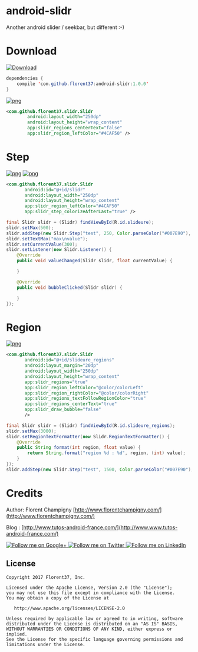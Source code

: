 # android-slidr

Another android slider / seekbar, but different :-) 

# Download

[ ![Download](https://api.bintray.com/packages/florent37/maven/android-slidr/images/download.svg) ](https://bintray.com/florent37/maven/android-slidr/_latestVersion)
```java
dependencies {
    compile 'com.github.florent37:android-slidr:1.0.0'
}
```

[![png](https://raw.githubusercontent.com/florent37/android-slidr/master/medias/slidr1.png)](https://github.com/florent37/android-slidr)

```xml
<com.github.florent37.slidr.Slidr
        android:layout_width="250dp"
        android:layout_height="wrap_content"
        app:slidr_regions_centerText="false"
        app:slidr_region_leftColor="#4CAF50" />
```

# Step

[![png](https://raw.githubusercontent.com/florent37/android-slidr/master/medias/slidr2.png)](https://github.com/florent37/android-slidr)
[![png](https://raw.githubusercontent.com/florent37/android-slidr/master/medias/slidr2_2.png)](https://github.com/florent37/android-slidr)

```xml
<com.github.florent37.slidr.Slidr
       android:id="@+id/slidr"
       android:layout_width="250dp"
       android:layout_height="wrap_content"
       app:slidr_region_leftColor="#4CAF50"
       app:slidr_step_colorizeAfterLast="true" />
```

```java
final Slidr slidr = (Slidr) findViewById(R.id.slideure);
slidr.setMax(500);
slidr.addStep(new Slidr.Step("test", 250, Color.parseColor("#007E90"), Color.RED));
slidr.setTextMax("max\nvalue");
slidr.setCurrentValue(300);
slidr.setListener(new Slidr.Listener() {
    @Override
    public void valueChanged(Slidr slidr, float currentValue) {

    }

    @Override
    public void bubbleClicked(Slidr slidr) {

    }
});
```

# Region

[![png](https://raw.githubusercontent.com/florent37/android-slidr/master/medias/slidr_region.png)](https://github.com/florent37/android-slidr)

```xml
<com.github.florent37.slidr.Slidr
       android:id="@+id/slideure_regions"
       android:layout_margin="20dp"
       android:layout_width="250dp"
       android:layout_height="wrap_content"
       app:slidr_regions="true"
       app:slidr_region_leftColor="@color/colorLeft"
       app:slidr_region_rightColor="@color/colorRight"
       app:slidr_regions_textFollowRegionColor="true"
       app:slidr_regions_centerText="true"
       app:slidr_draw_bubble="false"
       />
```

```java
final Slidr slidr = (Slidr) findViewById(R.id.slideure_regions);
slidr.setMax(3000);
slidr.setRegionTextFormatter(new Slidr.RegionTextFormatter() {
    @Override
    public String format(int region, float value) {
        return String.format("region %d : %d", region, (int) value);
    }
});
slidr.addStep(new Slidr.Step("test", 1500, Color.parseColor("#007E90"), Color.parseColor("#111111")));
```


# Credits

Author: Florent Champigny [http://www.florentchampigny.com/](http://www.florentchampigny.com/)

Blog : [http://www.tutos-android-france.com/](http://www.www.tutos-android-france.com/)

<a href="https://plus.google.com/+florentchampigny">
  <img alt="Follow me on Google+"
       src="https://raw.githubusercontent.com/florent37/DaVinci/master/mobile/src/main/res/drawable-hdpi/gplus.png" />
</a>
<a href="https://twitter.com/florent_champ">
  <img alt="Follow me on Twitter"
       src="https://raw.githubusercontent.com/florent37/DaVinci/master/mobile/src/main/res/drawable-hdpi/twitter.png" />
</a>
<a href="https://www.linkedin.com/in/florentchampigny">
  <img alt="Follow me on LinkedIn"
       src="https://raw.githubusercontent.com/florent37/DaVinci/master/mobile/src/main/res/drawable-hdpi/linkedin.png" />
</a>


License
--------

    Copyright 2017 Florent37, Inc.

    Licensed under the Apache License, Version 2.0 (the "License");
    you may not use this file except in compliance with the License.
    You may obtain a copy of the License at

       http://www.apache.org/licenses/LICENSE-2.0

    Unless required by applicable law or agreed to in writing, software
    distributed under the License is distributed on an "AS IS" BASIS,
    WITHOUT WARRANTIES OR CONDITIONS OF ANY KIND, either express or implied.
    See the License for the specific language governing permissions and
    limitations under the License.
